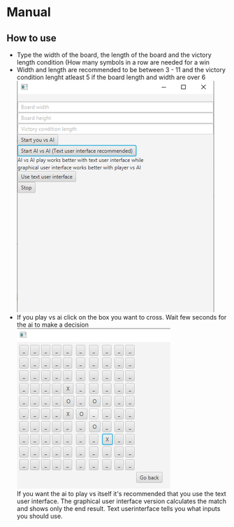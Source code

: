 # Manual
## How to use
- Type the width of the board, the length of the board and the victory length condition (How many symbols in a row are needed for a win
 - Width and length are recommended to be between 3 - 11 and the victory condition lenght atleast 5 if the board length and width are over 6 <br>
<img src="https://raw.githubusercontent.com/JaakkoRE/Extended-tic-tac-toe-AI/master/Documentation/Images/manual%201.png"><br>
- If you play vs ai click on the box you want to cross. Wait few seconds for the ai to make a decision <br>
<img src="https://raw.githubusercontent.com/JaakkoRE/Extended-tic-tac-toe-AI/master/Documentation/Images/manual%202.png"><br>
If you want the ai to play vs itself it's recommended that you use the text user interface. The graphical user interface version calculates the match and shows only the end result.
Text userinterface tells you what inputs you should use.
